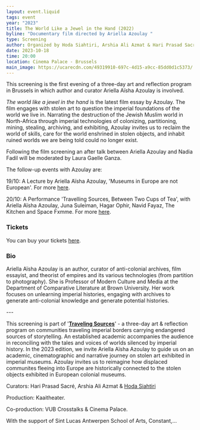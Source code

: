 ```yaml
---
layout: event.liquid
tags: event
year: "2023"
title: The World Like a Jewel in the Hand (2022)
byline: "Documentary film directed by Ariella Azoulay "
type: Screening
author: Organized by Hoda Siahtiri, Arshia Ali Azmat & Hari Prasad Sacré
date: 2023-10-18
time: 20:00
location: Cinema Palace - Brussels
main_image: https://ucarecdn.com/49319910-697c-4d15-a9cc-85dd0d1c5373/
---
```

This screening is the first evening of a three-day art and reflection program in Brussels in which author and curator Ariella Aïsha Azoulay is involved. 

*The world like a jewel in the hand* is the latest film essay by Azoulay. The film engages with stolen art to question the imperial foundations of the world we live in. Narrating the destruction of the Jewish Muslim world in North-Africa through imperial technologies of colonizing, partitioning, mining, stealing, archiving, and exhibiting, Azoulay invites us to reclaim the world of skills, care for the world enshrined in stolen objects, and inhabit ruined worlds we are being told could no longer exist. 

Following the film screening an after talk between Ariella Azoulay and Nadia Fadil will be moderated by Laura Gaelle Ganza. 

The follow-up events with Azoulay are:

19/10: A Lecture by Ariella Aïsha Azoulay, 'Museums in Europe are not European'. For more [here](https://kaaitheater.be/en/agenda/museums-in-europe-are-not-european).

20/10: A Performance 'Travelling Sources, Between Two Cups of Tea', with Ariella Aïsha Azoulay, Juna Suleiman, Hagar Ophir, Navid Fayaz, The Kitchen and Space Fxmme. For more [here](https://kaaitheater.be/en/agenda/travelling-sources-between-two-cups-of-tea). 

### Tickets

You can buy your tickets [here](https://cinema-palace.be/fr/film/world-jewel-hand).

### Bio

Ariella Aïsha Azoulay is an author, curator of anti-colonial archives, film essayist, and theorist of empires and its various technologies (from partition to photography). She is Professor of Modern Culture and Media at the Department of Comparative Literature at Brown University. Her work focuses on unlearning imperial histories, engaging with archives to generate anti-colonial knowledge and generate potential histories.

\---

This screening is part of '**[Traveling Sources](https://kaaitheater.be/en/agenda/travelling-sources)**' - a three-day art & reflection program on communities traveling imperial borders carrying endangered sources of storytelling. An established academic accompanies the audience in reconciling with the tales and voices of worlds silenced by imperial history. In the 2023 edition, we invite Ariella Aïsha Azoulay to guide us on an academic, cinematographic and narrative journey on stolen art exhibited in imperial museums. Azoulay invites us to reimagine how displaced communites fleeing into Europe are historically connected to the stolen objects exhibited in European colonial museums. 

Curators: Hari Prasad Sacré, Arshia Ali Azmat & [Hoda Siahtiri](https://docmaniacs.com/hoda-siahtiri/) 

Production: Kaaitheater. 

Co-production: VUB Crosstalks & Cinema Palace. 

With the support of Sint Lucas Antwerpen School of Arts, Constant,...